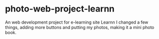 # photo-web-project-learnn
An web development project for e-learning site Learnn
I changed a few things, adding more buttons and putting my photos, making it a mini photo book.
